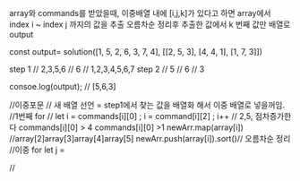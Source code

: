 array와 commands를 받았을때,
이중배열 내에 [i,j,k]가 있다고 하면
array에서 index i ~ index j 까지의 값을 추출
오름차순 정리후
추출한 값에서 k 번째 값만 배열로 output

const output= solution([1, 5, 2, 6, 3, 7, 4], [[2, 5, 3], [4, 4, 1], [1, 7, 3]])

step 1
// 2,3,5,6
// 6
// 1,2,3,4,5,6,7
step 2
// 5
// 6
// 3

consoe.log(output); // [5,6,3]

//이중포문
// 새 배열 선언 = step1에서 찾는 값을 배열화 해서 이중 배열로 넣을꺼임.
//1번째 for
// let i = commands[i][0] ; i = command[i][2] ; i++ // 2,5, 점차증가한다
commands[i][0] > 4
commands[i][0] >1
newArr.map(array[i]) //array[2]array[3]array[4]array[5]
newArr.push(array[i]).sort()// 오름차순 정리
//이중 for
let j =

//
